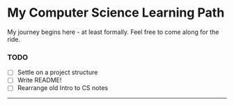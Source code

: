 # My Computer Science Learning Path

My journey begins here - at least formally. Feel free to come along for the ride.

### TODO

- [ ] Settle on a project structure
- [ ] Write README!
- [ ] Rearrange old Intro to CS notes

___

